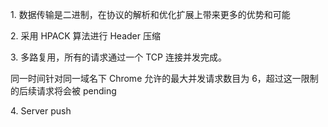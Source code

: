 1\. 数据传输是二进制，在协议的解析和优化扩展上带来更多的优势和可能

2\. 采用 HPACK 算法进行 Header 压缩

3\. 多路复用，所有的请求通过一个 TCP 连接并发完成。

同一时间针对同一域名下 Chrome 允许的最大并发请求数目为 6，超过这一限制的后续请求将会被 pending

4\. Server push

